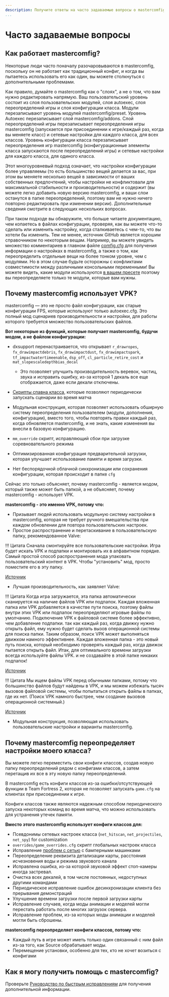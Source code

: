 ```yaml
---
description: Получите ответы на часто задаваемые вопросы о mastercomfig.
...
```


# Часто задаваемые вопросы

## Как работает mastercomfig?

Некоторые люди часто поначалу разочаровываются в mastercomfig, поскольку он не работает как традиционный конфиг, и когда вы пытаетесь использовать его как один, вы можете столкнуться с дополнительными проблемами.

Как правило, думайте о mastercomfig как о "слоях", а не о том, что вам нужно редактировать напрямую. Ваш пользовательский уровень состоит из слоя пользовательских модулей, слоя autoexec, слоя переопределений игры и слоя конфигурации класса. Модули перезаписывают уровень модулей mastercomfig/preset. Уровень Autoexec перезаписывает слой mastercomfig/addons. Слой переопределений игры перезаписывает переопределения игры mastercomfig (запускается при присоединении к игре/каждый раз, когда вы меняете класс) и сетевые настройки для каждого класса, для всех классов. Уровень конфигурации класса перезаписывает переопределения игр mastercomfig (конфигурационные элементы класса запускаются после переопределений игры) и сетевые настройки для каждого класса, для одиного класса.

Этот многоуровневый подход означает, что настройки конфигурации более управляемы (то есть большинство вещей делается за вас, при этом вы меняете несколько вещей в зависимости от ваших собственных предпочтений, чтобы настройки не конфликтовали для максимальной стабильности и производительности) и содержит (вы можете легко добавить новую версию mastercomfig, и ваши слои останутся в папке переопределений, поэтому вам не нужно ничего повторно редактировать при изменении версии). Дополнительные сведения смотрите в следующих нескольких вопросах.

При таком подходе вы обнаружите, что больше читаете документацию, чем копаетесь в файлах конфигурации, проверяя, как вы можете что-то сделать или изменить настройку, когда сталкиваетесь с чем-то, что вы хотели бы изменить. Тем не менее, источник GitHub является хорошим справочником по некоторым вещам. Например, вы можете увидеть множество комментариев в главном файле [comfig.cfg](https://github.com/mastercomfig/mastercomfig/blob/release/config/mastercomfig/cfg/comfig/comfig.cfg) для получения информации о настройках в mastercomfig, а также о том, как переопределить отдельные вещи на более тонком уровне, чем с модулями. Но в этом случае будьте осторожны с конфликтами совместимости между различными консольными переменными! Вы можете видеть, какие модули используются [в вашем пресете](https://github.com/mastercomfig/mastercomfig/tree/release/config/cfg/presets) поэтому вы переопределяете только те модули, которые вам нужны.

## Почему mastercomfig использует VPK?

mastercomfig — это не просто файл конфигурации, как старые конфигурации FPS, которые используют только autoexec.cfg.
Это полный мод сценариев производительности и настройки, для работы которого требуется множество пользовательских файлов.

**Вот некоторые из функций, которые получает mastercomfig, будучи модом, а не файлом конфигурации:**

* dxsupport перенастраивается, что открывает `r_drawropes`, `fx_drawimpactdebris`, `fx_drawimpactdust`, `fx_drawimpactspark`, `tf_impactwatertimeenable`, `dsp_off`, `cl_particle_retire_cost` и `mat_slopescaledepthbias_decal`

    * Это позволяет улучшить производительность веревок, частиц, звука и исправить ошибку, из-за которой 1 декаль все еще отображается, даже если декали отключены.

* [Скрипты спавна класса](#why-does-mastercomfig-override-my-class-configs), которые позволяют периодически запускать сценарии во время матча

* Модульная конструкция, которая позволяет использовать обширную систему переопределения пользователем (модули, дополнения, конфигурации), вместо того, чтобы повторять правки каждый раз, когда обновляется mastercomfig, и не знать, какие изменения вы внесли в базовую конфигурацию.

* `mm_override` скрипт, исправляющий сбои при загрузке соревновательного режима

* Оптимизированная конфигурация предварительной загрузки, которая улучшает использование памяти и время загрузки.

* Нет беспорядочной облачной синхронизации или сохранения конфигурации, которая происходит в папке `cfg`

Сейчас это только объясняет, почему mastercomfig - является модом, который также может быть папкой, а не объясняет, почему mastercomfig - использует VPK.

**mastercomfig - это именно VPK, потому что:**

* Призывает людей использовать модульную систему настройки в mastercomfig, которая не требует ручного вмешательства при каждом обновлении для повтора пользовательских настроек.
* Простое распространение и перетаскивание в пользовательскую папку, рекомендованное Valve:

!!! Цитата
    Сначала смонтируйте все пользовательские настройки. Игра будет искать VPK и подпапки
    и монтировать их в алфавитном порядке. Самый простой способ распространения мода
    упаковать пользовательский контент в VPK. Чтобы "установить" мод, просто поместите его в эту
    папку.

[Источник](https://github.com/SteamDatabase/GameTracking-TF2/blob/master/tf/gameinfo.txt)

* Лучшая производительность, как заявляет Valve:

!!! Цитата
    Когда игра загружается, эта папка автоматически сканируется на наличие файлов VPK или
    подпапок. Каждая вложенная папка или VPK добавляется в качестве пути поиска, поэтому файлы
    внутри этих VPK или подпапок переопределяют игровые файлы по умолчанию.
    Подключение VPK к файловой системе более эффективно, чем добавление подпапки.
    так как каждый раз, когда движку нужно открыть файл, ему нужно будет сделать вызов
    операционной системы для поиска папки. Таким образом, поиск VPK может выполняться движком
    намного эффективнее. Каждая вложенная папка - это новый путь поиска, который необходимо проверять каждый раз,
    когда движок пытается открыть файл. Итак, для оптимального времени загрузки всегда используйте файлы VPK.
    и не создавайте в этой папке никаких подпапок!

[Источник](https://github.com/SteamDatabase/GameTracking-TF2/blob/master/tf/custom/readme.txt)

!!! Цитата
    Мы ищем файлы VPK перед обычными папками, потому что большинство файлов будут найдены в
    VPK, и мы можем избежать тысяч вызовов файловой системы, чтобы попытаться открыть файлы
    в папках, где их нет. (Поиск VPK намного быстрее, чем создание  вызовов операционной
    системный.)

[Источник](https://github.com/SteamDatabase/GameTracking-TF2/blob/master/tf/gameinfo.txt)

* Модульная конструкция, позволяющая использовать пользовательские настройки и варианты mastercomfig.

## Почему mastercomfig переопределяет настройки моего класса?

Вы можете легко переместить свои конфиги классов, создав новую папку переопределений рядом с конфигами классов, а затем перетащив их все в эту новую папку переопределений.

В mastercomfig есть конфиги классов из-за ошибки/отсутствующей функции в Team Fortress 2, которая не позволяет запускать `game.cfg` на клиентах при присоединении к игре.

Конфиги классов также являются надежным способом периодического запуска некоторых команд во время матча, что можно использовать для устранения утечек памяти.

**Вместо этого mastercomfig использует конфиги классов для:**

* Псевдонимы сетевых настроек класса (`net_hitscan`, `net_projectiles`, `net_spy`) for customization
* `overrides/game_overrides.cfg` скрипт глобальных настроек класса
* Исправление [проблем с сетью](https://github.com/ValveSoftware/Source-1-Games/issues/2618) с бамперными машинками
* Переопределение реквизита детализации карты, расстояния исчезновения воды и режима звукового канала
* Исправлена ​​ошибка, из-за которой звуковой эффект стоп-камеры иногда застревал.
* Очистка всех декалей, в том числе постоянных, недоступных другими командами
* Периодическое исправление ошибок десинхронизации клиента без прерывания демонстраций
* Улучшение времени загрузки после первой загрузки карты
* Исправление случаев, когда моды анимации и моделей могли перестать работать после многих загрузок сервера.
* Исправление проблем, из-за которых моды анимации и моделей могли быть сброшены.

**mastercomfig переопределяет конфиги классов, потому что:**

* Каждый путь в игре может иметь только один связанный с ним файл из-за того, как Source обрабатывает моды.
* Перемещение установки, особенно для тех, кто не хочет возиться с конфигами

## Как я могу получить помощь с mastercomfig?

Проверьте [Руководство по быстрым исправлениям](next_steps/quick_fixes.ru.md) для получения дополнительной информации.

